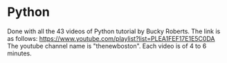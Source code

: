 Python
======
Done with all the 43 videos of Python tutorial by Bucky Roberts.
The link is as follows: https://www.youtube.com/playlist?list=PLEA1FEF17E1E5C0DA
The youtube channel name is "thenewboston".
Each video is of 4 to 6 minutes.
